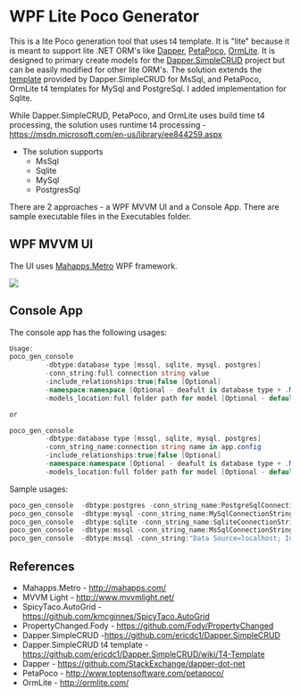 # WPF Lite Poco Generator

This is a lite Poco generation tool that uses t4 template. It is "lite" because it is meant to support lite .NET ORM's like [Dapper](https://github.com/StackExchange/dapper-dot-net), [PetaPoco](http://www.toptensoftware.com/petapoco/), [OrmLite](http://ormlite.com/). It is designed to primary create models for the [Dapper.SimpleCRUD](https://github.com/ericdc1/Dapper.SimpleCRUD) project but can be easily modified for other lite ORM's. The solution extends the [template](https://github.com/ericdc1/Dapper.SimpleCRUD/wiki/T4-Template) provided by Dapper.SimpleCRUD for MsSql, and PetaPoco, OrmLite t4 templates for MySql and PostgreSql. I added implementation for Sqlite.

While Dapper.SimpleCRUD, PetaPoco, and OrmLite uses build time t4 processing, the solution uses runtime t4 processing - https://msdn.microsoft.com/en-us/library/ee844259.aspx

* The solution supports
  * MsSql
  * Sqlite
  * MySql
  * PostgresSql
  
There are 2 approaches - a WPF MVVM UI and a Console App. There are sample executable files in the Executables folder.

## WPF MVVM UI
The UI uses [Mahapps.Metro](http://mahapps.com/) WPF framework.

![](https://github.com/mattkol/wpf-lite-poco-gen/blob/master/PocoGenUI.png)

## Console App
The console app has the following usages:

```csharp
Usage:
poco_gen_console
         -dbtype:database type [mssql, sqlite, mysql, postgres]
         -conn_string:full connection string value
         -include_relationships:true|false [Optional]
         -namespace:namespace [Optional - deafult is database type + .Model]
         -models_location:full folder path for model [Optional - default is current location with database type + .Model subdirectory name]

or

poco_gen_console
         -dbtype:database type [mssql, sqlite, mysql, postgres]
         -conn_string_name:connection string name in app.config
         -include_relationships:true|false [Optional]
         -namespace:namespace [Optional - deafult is database type + .Model]
         -models_location:full folder path for model [Optional - default is current location with database type + .Model subdirectory name]
```
Sample usages:
```csharp
poco_gen_console  -dbtype:postgres -conn_string_name:PostgreSqlConnectionString
poco_gen_console  -dbtype:mysql -conn_string_name:MySqlConnectionString -include_relationships:false
poco_gen_console  -dbtype:sqlite -conn_string_name:SqliteConnectionString
poco_gen_console  -dbtype:mssql -conn_string_name:MsSqlConnectionString -namespace:Chinook.Models
poco_gen_console  -dbtype:mssql -conn_string:"Data Source=localhost; Initial Catalog=Chinook;Integrated Security=SSPI" 
```
## References
* Mahapps.Metro - http://mahapps.com/
* MVVM Light - http://www.mvvmlight.net/
* SpicyTaco.AutoGrid - https://github.com/kmcginnes/SpicyTaco.AutoGrid
* PropertyChanged.Fody - https://github.com/Fody/PropertyChanged
* Dapper.SimpleCRUD -https://github.com/ericdc1/Dapper.SimpleCRUD
* Dapper.SimpleCRUD t4 template -https://github.com/ericdc1/Dapper.SimpleCRUD/wiki/T4-Template
* Dapper - https://github.com/StackExchange/dapper-dot-net
* PetaPoco - http://www.toptensoftware.com/petapoco/
* OrmLite - http://ormlite.com/

